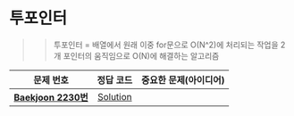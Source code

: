 # 투포인터    
>> 투포인터 = 배열에서 원래 이중 for문으로 O(N^2)에 처리되는 작업을 2개 포인터의 움직임으로
>> O(N)에 해결하는 알고리즘
>> 

| 문제 번호 | 정답 코드 |  중요한 문제(아이디어) | 
| :--: | :--: |:--: |
| __[Baekjoon 2230번](https://www.acmicpc.net/problem/2230)__   | [Solution](https://github.com/jhmin-kk99/Algorithm-Study/blob/main/Math/2230.cpp)    | |
